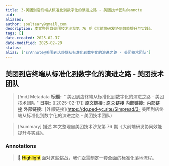 ```yaml
---
title: 3-美团到店终端从标准化到数字化的演进之路 - 美团技术团队@annote
uid: 
aliases: 
author: soulteary@gmail.com
description: 本文整理自美团技术沙龙第 76 期《大前端研发协同效能提升与实践》。
tags: []
date-created: 2025-02-17
date-modified: 2025-02-20
status: 
alias: ["srAnnote@美团到店终端从标准化到数字化的演进之路 - 美团技术团队"]
---
```


## 美团到店终端从标准化到数字化的演进之路 - 美团技术团队

> [!md] Metadata
> **标题**:: " 美团到店终端从标准化到数字化的演进之路 - 美团技术团队 "
> **日期**:: [[2025-02-17]]
> **原文链接**:: [原文链接](https://tech.meituan.com/2023/12/29/the-evolution-of-terminals-from-standardization-to-digitalization.html)
> **内部链接**:: [内部链接](http://localhost:7026/reading/3)
> **外部链接**:: [外部链接](https://dg.ped-yc.site/Simpread/3- 美团到店终端从标准化到数字化的演进之路 - 美团技术团队)

> [!summary] 描述
> 本文整理自美团技术沙龙第 76 期《大前端研发协同效能提升与实践》。

### Annotations

> [📌](<http://localhost:7026/reading/3#id=1739792060315>) <mark style="background-color: #ffeb3b">Highlight</mark>
> 面对这些挑战，我们亟需制定一套全面的标准化落地流程。

